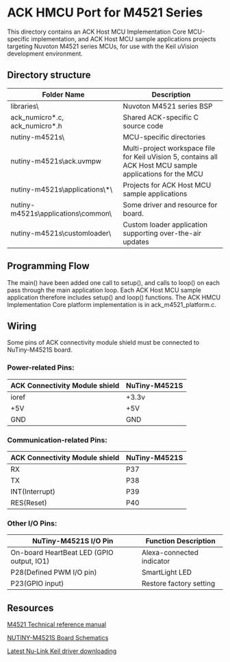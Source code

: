 # ACK HMCU Port for M4521 Series

This directory contains an ACK Host MCU Implementation Core MCU-specific implementation, and ACK Host MCU
sample applications projects targeting Nuvoton M4521 series MCUs, for use with
the Keil uVision development environment.

## Directory structure

| Folder Name | Description |
|-|-|
| libraries\                |  Nuvoton M4521 series BSP |
| ack_numicro*.c, ack_numicro*.h |  Shared ACK-specific C source code |
| nutiny-m4521s\                 |  MCU-specific directories |
| nutiny-m4521s\ack.uvmpw        |  Multi-project workspace file for Keil uVision 5, contains all ACK Host MCU sample applications for the MCU |
| nutiny-m4521s\applications\\*\      | Projects for ACK Host MCU sample applications |
| nutiny-m4521s\applications\common\  | Some driver and resource for board. |
| nutiny-m4521s\customloader\    | Custom loader application supporting over-the-air updates |

## Programming Flow

The main() have been added one call to setup(), and calls to loop() on each pass through the main application loop. Each ACK Host MCU sample application therefore includes setup() and loop() functions. The ACK HMCU Implementation Core platform implementation is in ack_m4521_platform.c.

## Wiring

Some pins of ACK connectivity module shield must be connected to NuTiny-M4521S board.

### Power-related Pins:

| ACK Connectivity Module shield | NuTiny-M4521S |
|-|-|
| ioref | +3.3v |
| +5V | +5V |
| GND | GND |

### Communication-related Pins:

| ACK Connectivity Module shield | NuTiny-M4521S |
|-|-|
| RX | P37 |
| TX | P38 |
| INT(Interrupt) | P39 |
| RES(Reset) | P40 |

### Other I/O Pins:

|  NuTiny-M4521S I/O Pin | Function Description |
|-|-|
| On-board HeartBeat LED (GPIO output, IO1) | Alexa-connected indicator |
| P28(Defined PWM I/O pin) | SmartLight LED |
| P23(GPIO input) | Restore factory setting |

## Resources

[M4521 Technical reference manual](https://www.nuvoton.com/export/resource-files/TRM_M4521_Series_EN_Rev1.00.pdf)

[NUTINY-M4521S Board Schematics](https://www.nuvoton.com/resource-download.jsp?tp_GUID=HL0320181128163025)

[Latest Nu-Link Keil driver downloading](https://www.nuvoton.com/opencms/resource-download.jsp?tp_GUID=SW0520101208200142)
